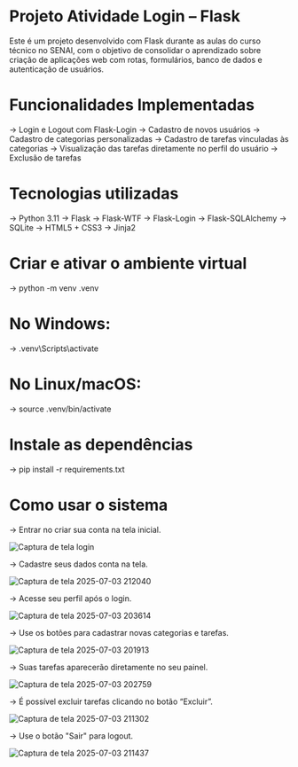 # Projeto Atividade Login – Flask
Este é um projeto desenvolvido com Flask durante as aulas do curso técnico no SENAI, com o objetivo de consolidar o aprendizado sobre criação de aplicações web com rotas, formulários, banco de dados e autenticação de usuários.

# Funcionalidades Implementadas
-> Login e Logout com Flask-Login
-> Cadastro de novos usuários
-> Cadastro de categorias personalizadas
-> Cadastro de tarefas vinculadas às categorias
-> Visualização das tarefas diretamente no perfil do usuário
-> Exclusão de tarefas

# Tecnologias utilizadas
-> Python 3.11
-> Flask
-> Flask-WTF
-> Flask-Login
-> Flask-SQLAlchemy
-> SQLite
-> HTML5 + CSS3
-> Jinja2

# Criar e ativar o ambiente virtual
-> python -m venv .venv

# No Windows:
-> .venv\Scripts\activate

# No Linux/macOS:
-> source .venv/bin/activate

# Instale as dependências
-> pip install -r requirements.txt

# Como usar o sistema
-> Entrar no criar sua conta na tela inicial.

![Captura de tela login ](https://github.com/user-attachments/assets/fa841cd5-7820-45df-994d-83e001efde79)

-> Cadastre seus dados conta na tela.

![Captura de tela 2025-07-03 212040](https://github.com/user-attachments/assets/a57e74e7-39bf-4ecf-b524-90c874f058d5)

-> Acesse seu perfil após o login.

![Captura de tela 2025-07-03 203614](https://github.com/user-attachments/assets/ae43bb0d-568d-435c-9548-f49f07bf3328)


-> Use os botões para cadastrar novas categorias e tarefas.

![Captura de tela 2025-07-03 201913](https://github.com/user-attachments/assets/e1bcce4f-bb71-4101-9bb6-87fd53dfbac4)

-> Suas tarefas aparecerão diretamente no seu painel.

![Captura de tela 2025-07-03 202759](https://github.com/user-attachments/assets/9b008665-bcb8-4430-96a9-fd03c8ae3bd6)

-> É possível excluir tarefas clicando no botão “Excluir”.

![Captura de tela 2025-07-03 211302](https://github.com/user-attachments/assets/2e060f27-b03a-4c57-b1a7-2402efea7309)

-> Use o botão "Sair" para logout.

![Captura de tela 2025-07-03 211437](https://github.com/user-attachments/assets/9ba3e9da-61bc-48ce-9b49-a46db84ad7fa)


